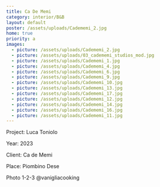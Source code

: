 ```yaml
---
title: Ca De Memi
category: interior/B&B
layout: default
poster: /assets/uploads/Cadememi_2.jpg
home: true
priority: a
images:
  - picture: /assets/uploads/Cadememi_2.jpg
  - picture: /assets/uploads/03_cadememi_studios_mod.jpg
  - picture: /assets/uploads/Cadememi_1.jpg
  - picture: /assets/uploads/Cadememi_4.jpg
  - picture: /assets/uploads/Cadememi_6.jpg
  - picture: /assets/uploads/Cadememi_9.jpg
  - picture: /assets/uploads/Cadememi_10.jpg
  - picture: /assets/uploads/Cadememi_13.jpg
  - picture: /assets/uploads/Cadememi_17.jpg
  - picture: /assets/uploads/Cadememi_12.jpg
  - picture: /assets/uploads/Cadememi_14.jpg
  - picture: /assets/uploads/Cadememi_16.jpg
  - picture: /assets/uploads/Cadememi_11.jpg
---
```

Project: Luca Toniolo

Year: 2023

Client: Ca de Memi

Place: Piombino Dese

Photo 1-2-3 @vanigliacooking

